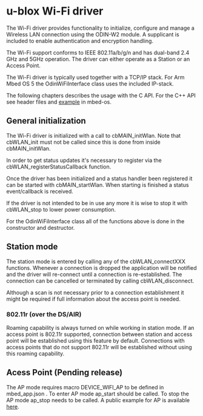 # u-blox Wi-Fi driver
The Wi-Fi driver provides functionality to initialize, configure and manage a Wireless LAN connection using the ODIN-W2 module. A supplicant is included to enable authentication and encryption handling.

The Wi-Fi support conforms to IEEE 802.11a/b/g/n and has dual-band 2.4 GHz and 5GHz operation. The driver can either operate as a Station or an Access Point.

The Wi-Fi driver is typically used together with a TCP/IP stack. For Arm Mbed OS 5 the OdinWiFiInterface class uses the included IP-stack.

The following chapters describes the usage with the C API. For the C++ API see header files and [example](https://github.com/ARMmbed/mbed-os-example-wifi) in mbed-os.

## General initialization
The Wi-Fi driver is initialized with a call to cbMAIN\_initWlan. Note that cbWLAN\_init must not be called since this is done from inside cbMAIN\_initWlan.

In order to get status updates it's necessary to register via the cbWLAN\_registerStatusCallback function.

Once the driver has been initialized and a status handler been registered it can be started with cbMAIN\_startWlan. When starting is finished a status event/callback is received.

If the driver is not intended to be in use any more it is wise to stop it with cbWLAN\_stop to lower power consumption.

For the OdinWiFiInterface class all of the functions above is done in the constructor and destructor.

## Station mode
The station mode is entered by calling any of the cbWLAN\_connectXXX functions. Whenever a connection is dropped the application will be notified and the driver will re-connect until a connection is re-established. The connection can be cancelled or terminated by calling cbWLAN\_disconnect.

Although a scan is not necessary prior to a connection establishment it might be required if full information about the access point is needed.

### 802.11r (over the DS/AIR)
Roaming capability is always turned on while working in station mode. If an access point is 802.11r supported, connection between station and access point will be established using this feature by default. Connections with access points that do not support 802.11r will be established without using this roaming capability.

## Acess Point (Pending release)

The AP mode requires macro DEVICE_WIFI_AP to be defined in mbed_app.json . To enter AP mode ap_start should be called. To stop the AP mode ap_stop needs to be called.
A public example for AP is available [here](https://os.mbed.com/teams/ublox/code/mbed-os-example-odinw2-wifi-ap/).
